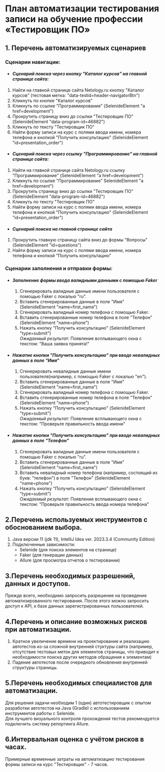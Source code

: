 # План автоматизации тестирования записи на обучение профессии «Тестировщик ПО» 
## 1. Перечень автоматизируемых сценариев
### Сценарии навигации: <br>
   - #### *Сценарий поиска через кнопку "Каталог курсов" на главной странице сайта:*</u>
  1) Найти на главной странице сайта Netology.ru кнопку "Каталог курсов" (тестовая метка: "data-testid=header-navigatorBtn")
  2) Кликнуть по кнопке "Каталог курсов"
  3) Кликнуть по ссылке "Программирование" (SelenideElement "а href=development")
  4) Прокрутить страницу вниз до ссылки "Тестировщик ПО" (SelenideElement "data-program-id=46882")
  5) Кликнуть по тексту "Тестировщик ПО" <br>
  6) Найти форму записи на курс с полями ввода имени, номера телефона и кнопкой "Получить консультацию" (SelenideElement "id=presentation_order")
   - #### *Сценарий поиска через ссылку "Программирование" на главной странице сайта:*
  1) Найти на главной странице сайта Netology.ru ссылку "Программирование" (SelenideElement "а href=development")
  2) Кликнуть по ссылке "Программирование" SelenideElement "а href=development")
  3) Прокрутить страницу вниз до ссылки "Тестировщик ПО" (SelenideElement "data-program-id=46882")
  4) Кликнуть по тексту "Тестировщик ПО" <br>
  5) Найти форму записи на курс с полями ввода имени, номера телефона и кнопкой "Получить консультацию" (SelenideElement "id=presentation_order")
  - #### *Сценарий поиска на главной странице сайта*
  1) Прокрутить главную страницу сайта вниз до формы "Вопросы" (SelenideElement "id=questions")
  2) Найти форму записи на курс с полями ввода имени, номера телефона и кнопкой "Получить консультацию"
 ### Сценарии заполнения и отправки формы:<br>
  - #### *Заполнение формы ввода валидными данными с помощью Faker*
    1) Сгенерировать валидные данные имени пользователя с помощью Faker с локалью "ru".
    2) Вставить сгенерированные данные в поле "Имя" (SelenideElement "name=first_name")
    3) Сгенерировать валидный номер телефона с помощью Faker.
    4) Вставить сгенерированные номер телефона в поле "Телефон" (SelenideElement "name=phone")
    5) Нажать кнопку "Получить консультацию" (SelenideElement "type=submit") <br>
    *Ожидаемый результат:* Появление всплывающего окна с текстом: "Ваша заявка принята!" <br>
 - #### *Нажатие кнопки "Получить консультацию" при вводе невалидных данных в поле "Имя"*
    1) Сгенерировать невалидные данные имени пользователя(например, с помощью Faker с локалью "en").
    2) Вставить сгенерированные данные в поле "Имя" (SelenideElement "name=first_name")
    3) Сгенерировать валидный номер телефона с помощью Faker.
    4) Вставить сгенерированные номер телефона в поле "Телефон" (SelenideElement "name=phone")
    5) Нажать кнопку "Получить консультацию" (SelenideElement "type=submit") <br>
    *Ожидаемый результат:* Появление всплывающего окна с текстом: "Проверьте правильность ввода имени" <br>
- #### *Нажатие кнопки "Получить консультацию" при вводе невалидных данных в поле "Телефон"*
    1) Сгенерировать валидные данные имени пользователя с помощью Faker с локалью "ru".
    2) Вставить сгенерированные данные в поле "Имя" (SelenideElement "name=first_name")
    3) Вставить невалидный номер телефона (например, состоящий из букв: "телефон") в поле "Телефон" (SelenideElement "name=phone")
    4) Нажать кнопку "Получить консультацию" (SelenideElement "type=submit") <br>
    *Ожидаемый результат:* Появление всплывающего окна с текстом: "Проверьте правильность ввода номера телефона" <br>
## 2.Перечень используемых инструментов с обоснованием выбора.
  1) Java версии 11 (jdk 11), IntelliJ Idea ver. 2023.3.4 (Community Edition)
  2) Подключенные зависимости:
     - Selenide (для поиска элементов на странице)
     - Faker (для генерации данных)
     - Allure (для просмотра отчетов о тестировании)
## 3.Перечень необходимых разрешений, данных и доступов.
  Прежде всего, необходимо запросить разрешение на проведение автоматизированного тестирования. После этого можно запросить доступ к API, к базе данных зарегистрированных пользователей.
## 4.Перечень и описание возможных рисков при автоматизации.
  1) Кратное увеличение времени на проектирование и реализацию автотестов из-за сложной внутренней стуктуры сайта (например, отсутствие тестовых меток для элементов страницы, что приводит к необходимости поиска других методов обращения к элементам)
  2) Падение автотестов после очередного обновления внутренней структуры страницы.
## 5.Перечень необходимых специалистов для автоматизации.
  Для решения задачи необходим 1 (один) автотестировщик с опытом разработки автотестов на Java (Gradle) с использованием инструментов работы с Selenide. <br>
  Для лучшего визуального контроля прохождения тестов рекомендуется подключить систему репортинга Allure.
## 6.Интервальная оценка с учётом рисков в часах.
  Примерные временные затраты на автоматизацию тестирования формы записи на курс "Тестировщик" - 7 часов.
